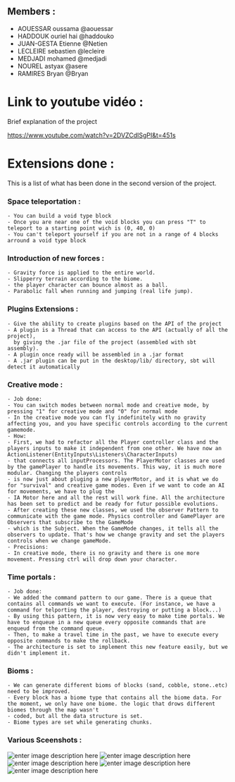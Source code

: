 ## Members :

- AOUESSAR oussama @aouessar
- HADDOUK ouriel hai @haddouko
- JUAN-GESTA Etienne @Netien
- LECLEIRE sebastien @lecleire
- MEDJADI mohamed @medjadi
- NOUREL astyax @asere
- RAMIRES Bryan @Bryan



# Link to youtube vidéo :
Brief explanation of the project 

https://www.youtube.com/watch?v=2DVZCdISgPI&t=451s

# Extensions done :
This is a list of what has been done in the second version of the project.

### Space teleportation :
	- You can build a void type block
	- Once you are near one of the void blocks you can press "T" to teleport to a starting point wich is (0, 40, 0)
	- You can't teleport yourself if you are not in a range of 4 blocks arround a void type block

### Introduction of new forces :
	- Gravity force is applied to the entire world.
	- Slipperry terrain according to the biome.
	- the player character can bounce almost as a ball.
	- Parabolic fall when running and jumping (real life jump).

### Plugins Extensions :
	- Give the ability to create plugins based on the API of the project
	- A plugin is a Thread that can access to the API (actually of all the project),
	  by giving the .jar file of the project (assembled with sbt assembly).
	- A plugin once ready will be assembled in a .jar format
	- A .jar plugin can be put in the desktop/lib/ directory, sbt will detect it automatically

### Creative mode :
	- Job done:
	- You can switch modes between normal mode and creative mode, by pressing "1" for creative mode and "0" for normal mode
	- In the creative mode you can fly indefinitely with no gravity affecting you, and you have specific controls according to the current gamemode.
	- How:
	- First, we had to refactor all the Player controller class and the players inputs to make it independent from one other. We have now an ActionListener(EntityInputs\Listeners\CharacterInputs)
	- that connects all inputProcessors. The PlayerMotor classes are used by the gamePlayer to handle its movements. This way, it is much more modular. Changing the players controls
	- is now just about pluging a new playerMotor, and it is what we do for "survival" and creative game modes. Even if we want to code an AI for movements, we have to plug the
	- IA Motor here and all the rest will work fine. All the architecture has been set to predict and be ready for futur possible evolutions.
	- After creating these new classes, we used the observer Pattern to communicate with the game mode. Physics controller and GamePlayer are Observers that subscribe to the GameMode
	- which is the Subject. When the GameMode changes, it tells all the observers to update. That's how we change gravity and set the players controls when we change gameMode.
	- Precisions:
	- In creative mode, there is no gravity and there is one more movement. Pressing ctrl will drop down your character.

### Time portals :
	- Job done:
	- We added the command pattern to our game. There is a queue that contains all commands we want to execute. (For instance, we have a command for telporting the player, destroying or putting a block...)
	- By using this pattern, it is now very easy to make time portals. We have to enqueue in a new queue every opposite commands that are enqueud from the command queue.
	- Then, to make a travel time in the past, we have to execute every opposite commands to make the rollback.
	- The architecture is set to implement this new feature easily, but we didn't implement it.

### Bioms :
	- We can generate different bioms of blocks (sand, cobble, stone..etc) need to be improved.
	- Every block has a biome type that contains all the biome data. For the moment, we only have one biome. the logic that drows different biomes through the map wasn't
	- coded, but all the data structure is set.
	- Biome types are set while generating chunks.



### Various Sceenshots :
![enter image description here](https://imgur.com/e0zmhYD.png)
![enter image description here](https://imgur.com/lzx5dnq.png)
![enter image description here](https://imgur.com/5WwETVW.png)
![enter image description here](https://imgur.com/fh9PU3m.png)
![enter image description here](https://imgur.com/LmndpBu.png)
